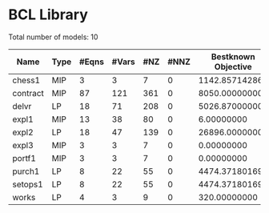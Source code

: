 #  BCL Library


Total number of models:   10

| Name     | Type | #Eqns | #Vars | #NZ | #NNZ | Bestknown Objective |
|----------|------|-------|-------|-----|------|---------------------|
| chess1   | MIP  | 3     | 3     | 7   | 0    | 1142.85714286       |
| contract | MIP  | 87    | 121   | 361 | 0    | 8050.00000000       |
| delvr    | LP   | 18    | 71    | 208 | 0    | 5026.87000000       |
| expl1    | MIP  | 13    | 38    | 80  | 0    | 6.00000000          |
| expl2    | LP   | 18    | 47    | 139 | 0    | 26896.00000000      |
| expl3    | MIP  | 3     | 3     | 7   | 0    | 0.00000000          |
| portf1   | MIP  | 3     | 3     | 7   | 0    | 0.00000000          |
| purch1   | LP   | 8     | 22    | 55  | 0    | 4474.37180169       |
| setops1  | LP   | 8     | 22    | 55  | 0    | 4474.37180169       |
| works    | LP   | 4     | 3     | 9   | 0    | 320.00000000        |